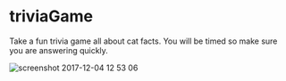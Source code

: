 # triviaGame
Take a fun trivia game all about cat facts. You will be timed so make sure you are answering quickly.

![screenshot 2017-12-04 12 53 06](https://user-images.githubusercontent.com/27869976/33568250-d550ddd2-d8f3-11e7-9172-848028ec8de5.png)
